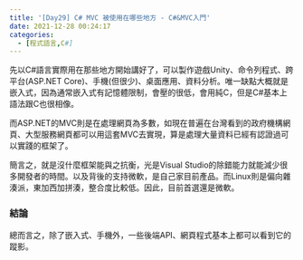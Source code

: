 ```yaml
---
title: '[Day29] C# MVC 被使用在哪些地方 - C#&MVC入門'
date: 2021-12-28 00:24:17
categories:
  - [程式語言,C#]
---
```

先以C#語言實際用在那些地方開始講好了，可以製作遊戲Unity、命令列程式、跨平台(ASP.NET Core)、手機(但很少)、桌面應用、資料分析。唯一缺點大概就是嵌入式，因為通常嵌入式有記憶體限制，會壓的很低，會用純C，但是C#基本上語法跟C也很相像。

而ASP.NET的MVC則是在處理網頁為多數，如現在普遍在台灣看到的政府機構網頁、大型服務網頁都可以用這套MVC去實現，算是處理大量資料已經有認證過可以實踐的框架了。

簡言之，就是沒什麼框架能與之抗衡，光是Visual Studio的除錯能力就能減少很多開發者的時間。以及背後的支持微軟，是自己家目前產品。而Linux則是偏向雜湊派，東加西加拼湊，整合度比較低。因此，目前首選還是微軟。

### 結論
總而言之，除了嵌入式、手機外，一些後端API、網頁程式基本上都可以看到它的蹤影。







